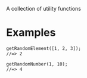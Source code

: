 A collection of utility functions

# Examples

```
getRandomElement([1, 2, 3]);
//=> 2
```

```
getRandomNumber(1, 10);
//=> 4
```
